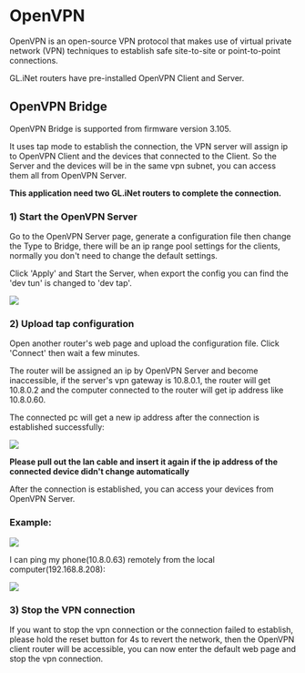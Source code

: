 # OpenVPN

OpenVPN is an open-source VPN protocol that makes use of virtual private network (VPN) techniques to establish safe site-to-site or point-to-point connections. 

GL.iNet routers have pre-installed OpenVPN Client and Server.

## OpenVPN Bridge

OpenVPN Bridge is supported from firmware version 3.105.

It uses tap mode to establish the connection, the VPN server will assign ip to OpenVPN Client and the devices that connected to the Client. So the Server and the devices will be in the same vpn subnet, you can access them all from OpenVPN Server.

**This application need two GL.iNet routers to complete the connection.**

### 1) Start the OpenVPN Server

Go to the OpenVPN Server page, generate a configuration file then change the Type to Bridge, there will be an ip range pool settings for the clients, normally you don't need to change the default settings.

Click 'Apply' and Start the Server, when export the config you can find the 'dev tun' is changed to 'dev tap'.

![](https://static.gl-inet.com/docs/en/3/tutorials/openvpn/ovpn_bridge/setting_page.png)

### 2) Upload tap configuration

Open another router's web page and upload the configuration file. Click 'Connect' then wait a few minutes.

The router will be assigned an ip by OpenVPN Server and become inaccessible, if the server's vpn gateway is 10.8.0.1, the router will get 10.8.0.2 and the computer connected to the router will get ip address like 10.8.0.60. 

The connected pc will get a new ip address after the connection is established successfully:

![](https://static.gl-inet.com/docs/en/3/tutorials/openvpn/ovpn_bridge/get_newip.png)

**Please pull out the lan cable and insert it again if the ip address of the connected device didn't change automatically**

After the connection is established, you can access your devices from OpenVPN Server.

### Example:

![](https://static.gl-inet.com/docs/en/3/tutorials/openvpn/ovpn_bridge/topology.png)

I can ping my phone(10.8.0.63) remotely from the local computer(192.168.8.208):

![](https://static.gl-inet.com/docs/en/3/tutorials/openvpn/ovpn_bridge/example.png)

### 3) Stop the VPN connection

If you want to stop the vpn connection or the connection failed to establish, please hold the reset button for 4s to revert the network, then the OpenVPN client router will be accessible, you can now enter the default web page and stop the vpn connection.

